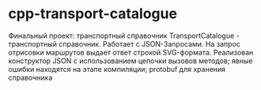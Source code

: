 # cpp-transport-catalogue
Финальный проект: транспортный справочник
TransportCatalogue - транспортный справочник. Работает с JSON-3anpocaми. На запрос отрисовки маршрутов выдает ответ строкой SVG-формата. Реализован конструктор JSON с использованием цепочки вызовов методов; явные ошибки находятся на этапе компиляции; protobuf для хранения справочника
